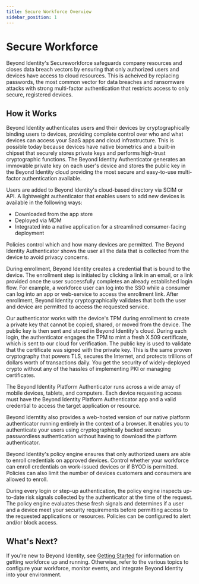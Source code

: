 ```yaml
---
title: Secure Workforce Overview
sidebar_position: 1
---
```


Secure Workforce
===========

Beyond Identity's Secureworkforce safeguards company resources and closes data breach vectors by ensuring that only authorized users and devices have access to cloud resources. This is acheived by replacing passwords, the most common vector for data breaches and ransomware attacks with strong multi-factor authentication that restricts access to only secure, registered devices.

How it Works
------------

Beyond Identity authenticates users and their devices by cryptographically binding users to devices, providing complete control over who and what devices can access your SaaS apps and cloud infrastructure. This is possible today because devices have native biometrics and a built-in chipset that securely stores private keys and performs high-trust cryptographic functions. The Beyond Identity Authenticator generates an immovable private key on each user's device and stores the public key in the Beyond Identity cloud providing the most secure and easy-to-use multi-factor authentication available.

Users are added to Beyond Identity's cloud-based directory via SCIM or API. A lightweight authenticator that enables users to add new devices is available in the following ways: 

*   Downloaded from the app store
*   Deployed via MDM
*   Integrated into a native application for a streamlined consumer-facing deployment

Policies control which and how many devices are permitted. The Beyond Identity Authenticator shows the user all the data that is collected from the device to avoid privacy concerns.

During enrollment, Beyond Identity creates a credential that is bound to the device. The enrollment step is initiated by clicking a link in an email, or a link provided once the user successfully completes an already established login flow. For example, a workforce user can log into the SSO while a consumer can log into an app or web-service to access the enrollment link. After enrollment, Beyond Identity cryptographically validates that both the user and device are permitted to access the requested service.

Our authenticator works with the device's TPM during enrollment to create a private key that cannot be copied, shared, or moved from the device. The public key is then sent and stored in Beyond Identity's cloud. During each login, the authenticator engages the TPM to mint a fresh X.509 certificate, which is sent to our cloud for verification. The public key is used to validate that the certificate was signed with the private key. This is the same proven cryptography that powers TLS, secures the Internet, and protects trillions of dollars worth of transactions daily. You get the security of widely-deployed crypto without any of the hassles of implementing PKI or managing certificates.

The Beyond Identity Platform Authenticator runs across a wide array of mobile devices, tablets, and computers. Each device requesting access must have the Beyond Identity Platform Authenticator app and a valid credential to access the target application or resource.

Beyond Iderntity also provides a web-hosted version of our native platform authenticator running entirely in the context of a browser. It enables you to authenticate your users using cryptographically backed secure passwordless authentication without having to download the platform authenticator. 

Beyond Identity's policy engine ensures that only authorized users are able to enroll credentials on approved devices. Control whether your workforce can enroll credentials on work-issued devices or if BYOD is permitted. Policies can also limit the number of devices customers and consumers are allowed to enroll.

During every login or step-up authentication, the policy engine inspects up-to-date risk signals collected by the authenticator at the time of the request. The policy engine evaluates these fresh signals and determines if a user and a device meet your security requirements before permitting access to the requested applications or resources. Policies can be configured to alert and/or block access.

What's Next?
------------

If you're new to Beyond Identity, see [Getting Started](/docs/secure-work/getting-started/getting-started-with-beyond-identity) for information on getting workforce up and running. Otherwise, refer to the various topics to configure your workforce, monitor events, and integrate Beyond Identity into your environment.  